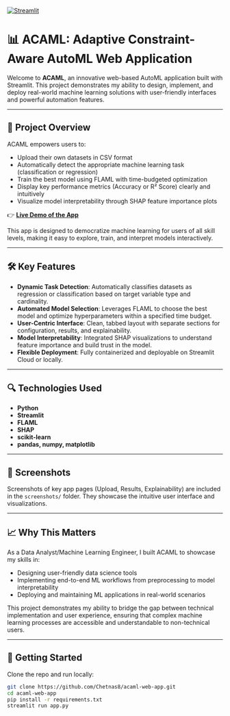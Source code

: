 [![Streamlit](https://img.shields.io/badge/Deployed%20on-Streamlit-brightgreen)](https://your-streamlit-app-link.streamlit.app)

# 📊 ACAML: Adaptive Constraint-Aware AutoML Web Application

Welcome to **ACAML**, an innovative web-based AutoML application built with Streamlit. This project demonstrates my ability to design, implement, and deploy real-world machine learning solutions with user-friendly interfaces and powerful automation features.

---

## 🚀 Project Overview

ACAML empowers users to:
- Upload their own datasets in CSV format
- Automatically detect the appropriate machine learning task (classification or regression)
- Train the best model using FLAML with time-budgeted optimization
- Display key performance metrics (Accuracy or R² Score) clearly and intuitively
- Visualize model interpretability through SHAP feature importance plots

👉 **[Live Demo of the App](https://acaml-web-app-aepx9uhzknncmoyx7hbszc.streamlit.app/)**

This app is designed to democratize machine learning for users of all skill levels, making it easy to explore, train, and interpret models interactively.

---

## 🛠️ Key Features

- **Dynamic Task Detection**: Automatically classifies datasets as regression or classification based on target variable type and cardinality.
- **Automated Model Selection**: Leverages FLAML to choose the best model and optimize hyperparameters within a specified time budget.
- **User-Centric Interface**: Clean, tabbed layout with separate sections for configuration, results, and explainability.
- **Model Interpretability**: Integrated SHAP visualizations to understand feature importance and build trust in the model.
- **Flexible Deployment**: Fully containerized and deployable on Streamlit Cloud or locally.

---

## 🔍 Technologies Used

- **Python**
- **Streamlit**
- **FLAML**
- **SHAP**
- **scikit-learn**
- **pandas, numpy, matplotlib**

---

## 📸 Screenshots

Screenshots of key app pages (Upload, Results, Explainability) are included in the `screenshots/` folder. They showcase the intuitive user interface and visualizations.

---

## 📈 Why This Matters

As a Data Analyst/Machine Learning Engineer, I built ACAML to showcase my skills in:
- Designing user-friendly data science tools
- Implementing end-to-end ML workflows from preprocessing to model interpretability
- Deploying and maintaining ML applications in real-world scenarios

This project demonstrates my ability to bridge the gap between technical implementation and user experience, ensuring that complex machine learning processes are accessible and understandable to non-technical users.

---

## 📝 Getting Started

Clone the repo and run locally:

```bash
git clone https://github.com/Chetnas8/acaml-web-app.git
cd acaml-web-app
pip install -r requirements.txt
streamlit run app.py
